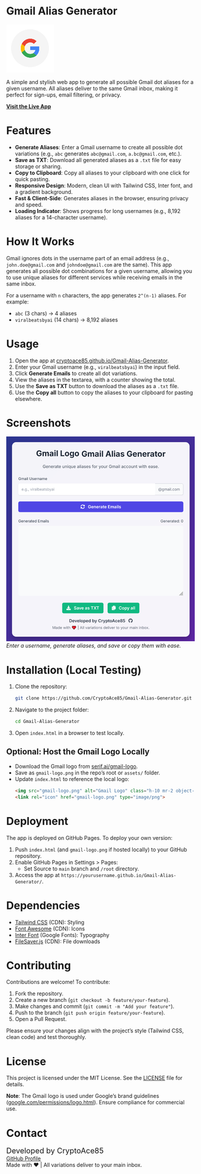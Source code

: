 # Gmail Alias Generator

![Gmail Alias Generator](gmail-logo.png)

A simple and stylish web app to generate all possible Gmail dot aliases for a given username. All aliases deliver to the same Gmail inbox, making it perfect for sign-ups, email filtering, or privacy.

**[Visit the Live App](https://cryptoace85.github.io/Gmail-Alias-Generator/)**

# Features

- **Generate Aliases**: Enter a Gmail username to create all possible dot variations (e.g., `abc` generates `abc@gmail.com`, `a.bc@gmail.com`, etc.).
- **Save as TXT**: Download all generated aliases as a `.txt` file for easy storage or sharing.
- **Copy to Clipboard**: Copy all aliases to your clipboard with one click for quick pasting.
- **Responsive Design**: Modern, clean UI with Tailwind CSS, Inter font, and a gradient background.
- **Fast & Client-Side**: Generates aliases in the browser, ensuring privacy and speed.
- **Loading Indicator**: Shows progress for long usernames (e.g., 8,192 aliases for a 14-character username).

# How It Works

Gmail ignores dots in the username part of an email address (e.g., `john.doe@gmail.com` and `johndoe@gmail.com` are the same). This app generates all possible dot combinations for a given username, allowing you to use unique aliases for different services while receiving emails in the same inbox.

For a username with `n` characters, the app generates `2^(n-1)` aliases. For example:
- `abc` (3 chars) → 4 aliases
- `viralbeatsbyai` (14 chars) → 8,192 aliases

# Usage

1. Open the app at [cryptoace85.github.io/Gmail-Alias-Generator](https://cryptoace85.github.io/Gmail-Alias-Generator/).
2. Enter your Gmail username (e.g., `viralbeatsbyai`) in the input field.
3. Click **Generate Emails** to create all dot variations.
4. View the aliases in the textarea, with a counter showing the total.
5. Use the **Save as TXT** button to download the aliases as a `.txt` file.
6. Use the **Copy all** button to copy the aliases to your clipboard for pasting elsewhere.

# Screenshots

![App Screenshot](screenshot.png)  
*Enter a username, generate aliases, and save or copy them with ease.*

# Installation (Local Testing)

1. Clone the repository:
   ```bash
   git clone https://github.com/CryptoAce85/Gmail-Alias-Generator.git
   ```
2. Navigate to the project folder:
   ```bash
   cd Gmail-Alias-Generator
   ```
3. Open `index.html` in a browser to test locally.

## Optional: Host the Gmail Logo Locally
- Download the Gmail logo from [serif.ai/gmail-logo](https://www.serif.ai/gmail-logo).
- Save as `gmail-logo.png` in the repo’s root or `assets/` folder.
- Update `index.html` to reference the local logo:
  ```html
  <img src="gmail-logo.png" alt="Gmail Logo" class="h-10 mr-2 object-contain">
  <link rel="icon" href="gmail-logo.png" type="image/png">
  ```

# Deployment

The app is deployed on GitHub Pages. To deploy your own version:

1. Push `index.html` (and `gmail-logo.png` if hosted locally) to your GitHub repository.
2. Enable GitHub Pages in Settings > Pages:
   - Set Source to `main` branch and `/root` directory.
3. Access the app at `https://yourusername.github.io/Gmail-Alias-Generator/`.

# Dependencies

- [Tailwind CSS](https://tailwindcss.com/) (CDN): Styling
- [Font Awesome](https://fontawesome.com/) (CDN): Icons
- [Inter Font](https://fonts.google.com/specimen/Inter) (Google Fonts): Typography
- [FileSaver.js](https://github.com/eligrey/FileSaver.js/) (CDN): File downloads

# Contributing

Contributions are welcome! To contribute:

1. Fork the repository.
2. Create a new branch (`git checkout -b feature/your-feature`).
3. Make changes and commit (`git commit -m "Add your feature"`).
4. Push to the branch (`git push origin feature/your-feature`).
5. Open a Pull Request.

Please ensure your changes align with the project’s style (Tailwind CSS, clean code) and test thoroughly.

# License

This project is licensed under the MIT License. See the [LICENSE](LICENSE) file for details.

**Note**: The Gmail logo is used under Google’s brand guidelines ([google.com/permissions/logo.html](https://www.google.com/permissions/logo.html)). Ensure compliance for commercial use.

# Contact

<span style="font-size: 20px;">Developed by CryptoAce85</span>  
[<i class="fab fa-github"></i> GitHub Profile](https://github.com/CryptoAce85)  
Made with ❤️ | All variations deliver to your main inbox.

